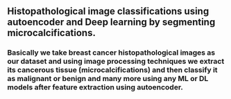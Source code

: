 ## Histopathological image classifications using autoencoder and Deep learning by segmenting microcalcifications.

### Basically we take breast cancer histopathological images as our dataset and using image processing techniques we extract its cancerous tissue (microcalcifications) and then classify it as malignant or benign and many more using any ML or DL models after feature extraction using autoencoder.

